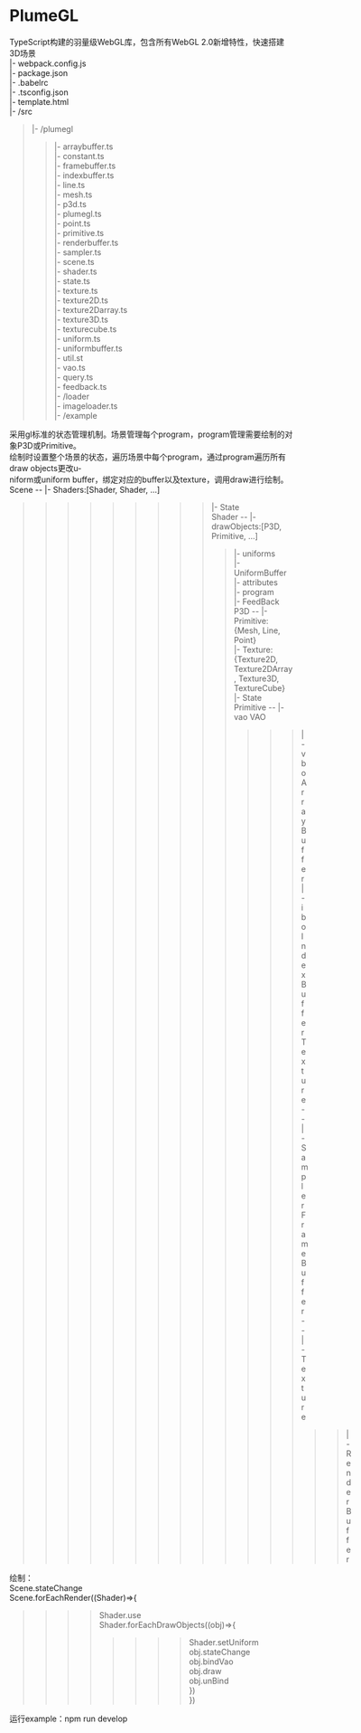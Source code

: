 # PlumeGL
 TypeScript构建的羽量级WebGL库，包含所有WebGL 2.0新增特性，快速搭建3D场景  
 |- webpack.config.js  
 |- package.json    
 |- .babelrc  
 |- .tsconfig.json  
 |- template.html  
 |- /src  
>|- /plumegl  
>>|- arraybuffer.ts  
>>|- constant.ts  
>>|- framebuffer.ts  
>>|- indexbuffer.ts  
>>|- line.ts  
>>|- mesh.ts  
>>|- p3d.ts  
>>|- plumegl.ts  
>>|- point.ts  
>>|- primitive.ts  
>>|- renderbuffer.ts  
>>|- sampler.ts  
>>|- scene.ts  
>>|- shader.ts  
>>|- state.ts  
>>|- texture.ts  
>>|- texture2D.ts  
>>|- texture2Darray.ts  
>>|- texture3D.ts  
>>|- texturecube.ts  
>>|- uniform.ts  
>>|- uniformbuffer.ts  
>>|- util.st  
>>|- vao.ts  
>>|- query.ts  
>>|- feedback.ts  
>|- /loader  
>>|- imageloader.ts  
>|- /example  
  
采用gl标准的状态管理机制。场景管理每个program，program管理需要绘制的对象P3D或Primitive。  
绘制时设置整个场景的状态，遍历场景中每个program，通过program遍历所有draw objects更改u-  
niform或uniform buffer，绑定对应的buffer以及texture，调用draw进行绘制。  
Scene -- |- Shaders:[Shader, Shader, ...]  
>>>>>>>>>|- State  
Shader -- |- drawObjects:[P3D, Primitive, ...]  
>>>>>>>>>>|- uniforms  
>>>>>>>>>>|- UniformBuffer  
>>>>>>>>>>|- attributes  
>>>>>>>>>>|- program  
>>>>>>>>>>|- FeedBack  
P3D -- |- Primitive: {Mesh, Line, Point}  
>>>>>>>|- Texture: {Texture2D, Texture2DArray, Texture3D, TextureCube}  
>>>>>>>|- State  
Primitive -- |- vao VAO  
>>>>>>>>>>>>>|- vbo ArrayBuffer    
>>>>>>>>>>>>>|- ibo IndexBuffer  
Texture -- |- Sampler  
FrameBuffer -- |- Texture  
>>>>>>>>>>>>>>>|- RenderBuffer  
  
绘制：  
Scene.stateChange  
Scene.forEachRender((Shader)=>{  
>>>>Shader.use  
>>>>Shader.forEachDrawObjects((obj)=>{  
>>>>>>>>Shader.setUniform  
>>>>>>>>obj.stateChange  
>>>>>>>>obj.bindVao  
>>>>>>>>obj.draw  
>>>>>>>>obj.unBind  
>>>>})  
})  

运行example：npm run develop   